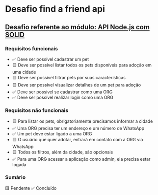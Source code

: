 # Desafio find a friend api

## [Desafio referente ao módulo: API Node.js com SOLID](https://efficient-sloth-d85.notion.site/Desafio-03-0b927eb32dbd4f21ab40224ffdf6cf19#b932fdc8ace240568a620ac4dc4c82e5)

### Requisitos funcionais

- ✅ Deve ser possível cadastrar um pet
- 🟨 Deve ser possível listar todos os pets disponíveis para adoção em uma cidade
- 🟨 Deve ser possível filtrar pets por suas características
- 🟨 Deve ser possível visualizar detalhes de um pet para adoção
- ✅ Deve ser possível se cadastrar como uma ORG
- ✅ Deve ser possível realizar login como uma ORG


### Requisitos não funcionais

- 🟨 Para listar os pets, obrigatoriamente precisamos informar a cidade
- ✅ Uma ORG precisa ter um endereço e um número de WhatsApp
- ✅ Um pet deve estar ligado a uma ORG
- 🟨 O usuário que quer adotar, entrará em contato com a ORG via WhatsApp
- 🟨 Todos os filtros, além da cidade, são opcionais
- ✅ Para uma ORG acessar a aplicação como admin, ela precisa estar logada

### Sumário
🟨 Pendente
✅ Concluído
